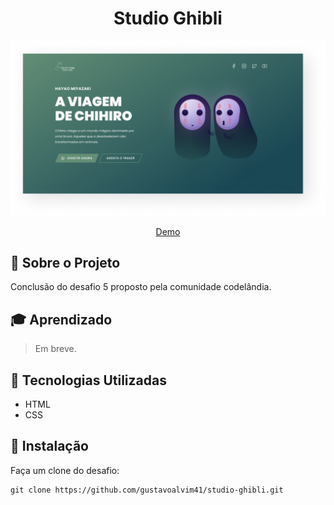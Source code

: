 <h1 align="center">Studio Ghibli</h1>

<div align="center" id="top">
  <img src="./design/Studio Ghibli.png" alt="Studio Ghibli"/>

  <a href="https://gustavoalvim41.github.io/studio-ghibli/">Demo</a>
</div>

## 📁 Sobre o Projeto

Conclusão do desafio 5 proposto pela comunidade codelândia. 

## 🎓 Aprendizado

> Em breve.

## 🚀 Tecnologias Utilizadas

- HTML
- CSS

## 💾 Instalação

Faça um clone do desafio:

  ```
  git clone https://github.com/gustavoalvim41/studio-ghibli.git
  ```


